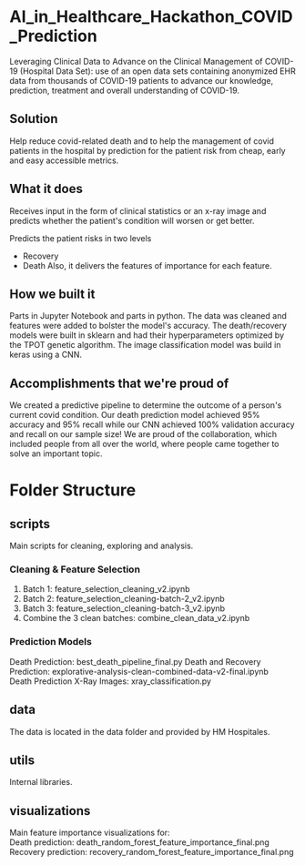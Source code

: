 # AI_in_Healthcare_Hackathon_COVID_Prediction
Leveraging Clinical Data to Advance on the Clinical Management of COVID-19 (Hospital Data Set): use of an open data sets containing anonymized EHR data from thousands of COVID-19 patients to advance our knowledge, prediction, treatment and overall understanding of COVID-19.

## Solution
Help reduce covid-related death and to help the management of covid patients in the hospital by prediction for the patient risk from cheap, early and easy accessible metrics.

## What it does
Receives input in the form of clinical statistics or an x-ray image and predicts whether the patient's condition will worsen or get better.

Predicts the patient risks in two levels
- Recovery
- Death
Also, it delivers the features of importance for each feature.

## How we built it
Parts in Jupyter Notebook and parts in python. The data was cleaned and features were added to bolster the model's accuracy. The death/recovery models were built in sklearn and had their hyperparameters optimized by the TPOT genetic algorithm. The image classification model was build in keras using a CNN.

## Accomplishments that we're proud of
We created a predictive pipeline to determine the outcome of a person's current covid condition. Our death prediction model achieved 95% accuracy and 95% recall while our CNN achieved 100% validation accuracy and recall on our sample size! We are proud of the collaboration, which included people from all over the world, where people came together to solve an important topic.

# Folder Structure
## scripts
Main scripts for cleaning, exploring and analysis.
### Cleaning & Feature Selection
1. Batch 1: feature_selection_cleaning_v2.ipynb
2. Batch 2: feature_selection_cleaning-batch-2_v2.ipynb
3. Batch 3: feature_selection_cleaning-batch-3_v2.ipynb
4. Combine the 3 clean batches: combine_clean_data_v2.ipynb

### Prediction Models
Death Prediction: best_death_pipeline_final.py
Death and Recovery Prediction: explorative-analysis-clean-combined-data-v2-final.ipynb  
Death Prediction X-Ray Images: xray_classification.py

## data
The data is located in the data folder and provided by HM Hospitales.

## utils
Internal libraries.

## visualizations
Main feature importance visualizations for:  
Death prediction: death_random_forest_feature_importance_final.png  
Recovery prediction: recovery_random_forest_feature_importance_final.png
